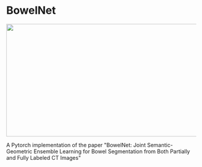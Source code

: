 # BowelNet




<img width="600" height="300" src="https://github.com/runningcw/BowelNet/blob/master/bowel_fineseg/arch/segmentors.png"/></dev>




A Pytorch implementation of the paper "BowelNet: Joint Semantic-Geometric Ensemble Learning for Bowel Segmentation from Both Partially and Fully Labeled CT Images"
